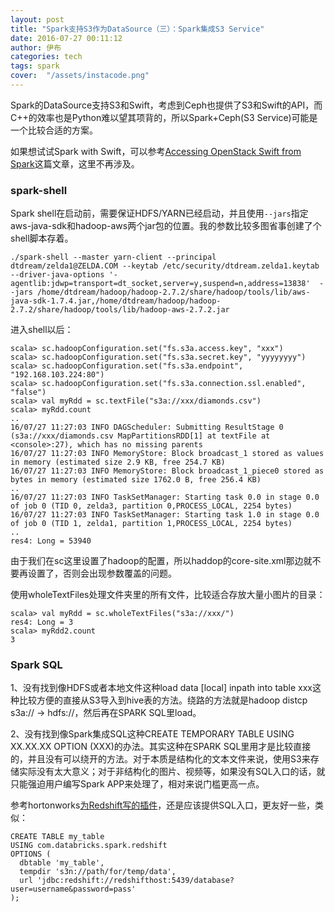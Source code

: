 ```yaml
---
layout: post
title: "Spark支持S3作为DataSource（三）：Spark集成S3 Service"
date: 2016-07-27 00:11:12
author: 伊布
categories: tech
tags: spark
cover:  "/assets/instacode.png"
---
```



Spark的DataSource支持S3和Swift，考虑到Ceph也提供了S3和Swift的API，而C++的效率也是Python难以望其项背的，所以Spark+Ceph(S3 Service)可能是一个比较合适的方案。

如果想试试Spark with Swift，可以参考[Accessing OpenStack Swift from Spark](http://spark.apache.org/docs/latest/storage-openstack-swift.html)这篇文章，这里不再涉及。


### spark-shell

Spark shell在启动前，需要保证HDFS/YARN已经启动，并且使用`--jars`指定aws-java-sdk和hadoop-aws两个jar包的位置。我的参数比较多图省事创建了个shell脚本存着。

```
./spark-shell --master yarn-client --principal dtdream/zelda1@ZELDA.COM --keytab /etc/security/dtdream.zelda1.keytab --driver-java-options '-agentlib:jdwp=transport=dt_socket,server=y,suspend=n,address=13838'  --jars /home/dtdream/hadoop/hadoop-2.7.2/share/hadoop/tools/lib/aws-java-sdk-1.7.4.jar,/home/dtdream/hadoop/hadoop-2.7.2/share/hadoop/tools/lib/hadoop-aws-2.7.2.jar
```


进入shell以后：

```
scala> sc.hadoopConfiguration.set("fs.s3a.access.key", "xxx")
scala> sc.hadoopConfiguration.set("fs.s3a.secret.key", "yyyyyyyy")
scala> sc.hadoopConfiguration.set("fs.s3a.endpoint", "192.168.103.224:80")
scala> sc.hadoopConfiguration.set("fs.s3a.connection.ssl.enabled", "false")
scala> val myRdd = sc.textFile("s3a://xxx/diamonds.csv")
scala> myRdd.count
..
16/07/27 11:27:03 INFO DAGScheduler: Submitting ResultStage 0 (s3a://xxx/diamonds.csv MapPartitionsRDD[1] at textFile at <console>:27), which has no missing parents
16/07/27 11:27:03 INFO MemoryStore: Block broadcast_1 stored as values in memory (estimated size 2.9 KB, free 254.7 KB)
16/07/27 11:27:03 INFO MemoryStore: Block broadcast_1_piece0 stored as bytes in memory (estimated size 1762.0 B, free 256.4 KB)
..
16/07/27 11:27:03 INFO TaskSetManager: Starting task 0.0 in stage 0.0 of job 0 (TID 0, zelda3, partition 0,PROCESS_LOCAL, 2254 bytes)
16/07/27 11:27:03 INFO TaskSetManager: Starting task 1.0 in stage 0.0 of job 0 (TID 1, zelda1, partition 1,PROCESS_LOCAL, 2254 bytes)
..
res4: Long = 53940
```

由于我们在sc这里设置了hadoop的配置，所以haddop的core-site.xml那边就不要再设置了，否则会出现参数覆盖的问题。

使用wholeTextFiles处理文件夹里的所有文件，比较适合存放大量小图片的目录：

```
scala> val myRdd = sc.wholeTextFiles("s3a://xxx/")
res4: Long = 3
scala> myRdd2.count
3
```

### Spark SQL

1、没有找到像HDFS或者本地文件这种load data [local] inpath into table xxx这种比较方便的直接从S3导入到hive表的方法。绕路的方法就是hadoop distcp s3a:// -> hdfs://，然后再在SPARK SQL里load。

2、没有找到像Spark集成SQL这种CREATE TEMPORARY TABLE USING XX.XX.XX OPTION (XXX)的办法。其实这种在SPARK SQL里用才是比较直接的，并且没有可以绕开的方法。对于本质是结构化的文本文件来说，使用S3来存储实际没有太大意义；对于非结构化的图片、视频等，如果没有SQL入口的话，就只能强迫用户编写Spark APP来处理了，相对来说门槛更高一点。

参考hortonworks[为Redshift写的插件](https://github.com/databricks/spark-redshift#sql)，还是应该提供SQL入口，更友好一些，类似：

```
CREATE TABLE my_table
USING com.databricks.spark.redshift
OPTIONS (
  dbtable 'my_table',
  tempdir 's3n://path/for/temp/data',
  url 'jdbc:redshift://redshifthost:5439/database?user=username&password=pass'
);
```
